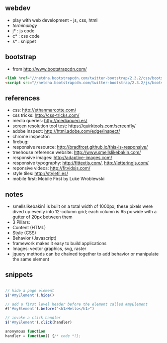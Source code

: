 ## webdev

- play with web development - js, css, html
- *terminology*
 - j* : js code
 - c* : css code
 - s* : snippet

## bootstrap

- from http://www.bootstrapcdn.com/

```html
<link href="//netdna.bootstrapcdn.com/twitter-bootstrap/2.3.2/css/bootstrap-combined.min.css" rel="stylesheet">
<script src="//netdna.bootstrapcdn.com/twitter-bootstrap/2.3.2/js/bootstrap.min.js"></script>
```

## references

- css: http://ethanmarcotte.com/
- css tricks: http://css-tricks.com/
- media queries: http://mediaqueri.es/
- screen resolution tool test: https://quirktools.com/screenfly/
- adobe inspect:  http://html.adobe.com/edge/inspect/
- chrome inspector:
- firebug:
- responsive resource: http://bradfrost.github.io/this-is-responsive/
- treehouse reference website: http://www.smellslikebakin.com/
- responsive images: http://adaptive-images.com/
- responsive typography: http://fittextjs.com/, http://letteringjs.com/
- reponsive videos: http://fitvidsjs.com/
- style tiles: http://styletil.es/
- mobile first: Mobile First by Luke Wroblewski

## notes

- smellslikebakin1 is built on a total width of 1000px; these pixels were dived up evenly into 12-column grid; each column is 65 px wide with a gutter of 20px between them
- 3 Pillars:
 - Content (HTML)
 - Style (CSS)
 - Behavior (Javascript)
- framework makes it easy to build applications
- Images: vector graphics, svg, raster
- jquery methods can be chained together to add behavior or manipulate the same element

## snippets

```js

// hide a page element
$('#myElement').hide()

// add a first level header before the element called #myElement
#('#myElement').before("<h1>Hello</h1>")

// invoke a click handler
$('#myElement').click(handler)

anonymous function
handler = function() {/* code *?};

```
